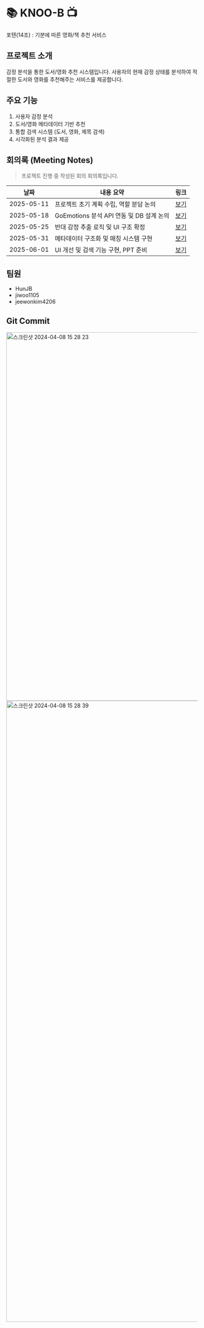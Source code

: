 # 📚 KNOO-B 📺 

포텐(14조) : 기분에 따른 영화/책 추천 서비스

## 프로젝트 소개
감정 분석을 통한 도서/영화 추천 시스템입니다. 사용자의 현재 감정 상태를 분석하여 적절한 도서와 영화를 추천해주는 서비스를 제공합니다.

## 주요 기능
1. 사용자 감정 분석
2. 도서/영화 메타데이터 기반 추천
3. 통합 검색 시스템 (도서, 영화, 제목 검색)
4. 시각화된 분석 결과 제공


## 회의록 (Meeting Notes)
> 프로젝트 진행 중 작성된 회의 회의록입니다.

| 날짜 | 내용 요약 | 링크 |
|------------------|-----------------------------------|--------|
| 2025-05-11 | 프로젝트 초기 계획 수립, 역할 분담 논의 | [보기](./meeting-notes/2025-05-11.md) |
| 2025-05-18 | GoEmotions 분석 API 연동 및 DB 설계 논의 | [보기](./meeting-notes/2025-05-18.md) |
| 2025-05-25 | 반대 감정 추출 로직 및 UI 구조 확정 | [보기](./meeting-notes/2025-05-25.md) |
| 2025-05-31 | 메타데이터 구조화 및 매칭 시스템 구현 | [보기](./meeting-notes/2025-05-31.md) |
| 2025-06-01 | UI 개선 및 검색 기능 구현, PPT 준비 | [보기](./meeting-notes/2025-06-01.md) |



## 팀원
- HunJB
- jiwoo1105
- jeewonkim4206

## Git Commit
<img width="967" alt="스크린샷 2024-04-08 15 28 23" src="https://github.com/GraduationDku/tastyhub/assets/112964257/ce4f22cd-858b-4695-8fe2-404862b4ee3">
<img width="1630" alt="스크린샷 2024-04-08 15 28 39" src="https://github.com/GraduationDku/tastyhub/assets/112964257/9a536ee7-3b89-4be1-b77e-d098ffd8be60">

